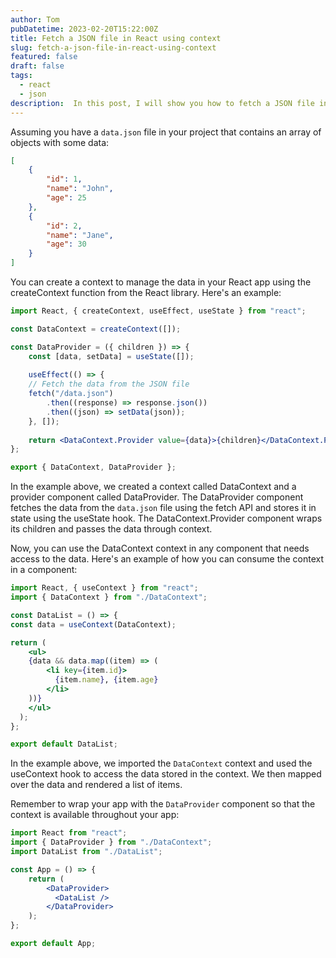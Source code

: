 ```yaml
---
author: Tom
pubDatetime: 2023-02-20T15:22:00Z
title: Fetch a JSON file in React using context
slug: fetch-a-json-file-in-react-using-context
featured: false
draft: false
tags:
  - react
  - json
description:  In this post, I will show you how to fetch a JSON file in React using context.
---
```


Assuming you have a `data.json` file in your project that contains an array of objects with some data:

```json
[
    {
        "id": 1,
        "name": "John",
        "age": 25
    },
    {
        "id": 2,
        "name": "Jane",
        "age": 30
    }
]
```


You can create a context to manage the data in your React app using the createContext function from the React library. Here\'s an example:

```jsx
import React, { createContext, useEffect, useState } from "react";

const DataContext = createContext([]);

const DataProvider = ({ children }) => {
    const [data, setData] = useState([]);
    
    useEffect(() => {
    // Fetch the data from the JSON file
    fetch("/data.json")
        .then((response) => response.json())
        .then((json) => setData(json));
    }, []);
    
    return <DataContext.Provider value={data}>{children}</DataContext.Provider>;
};

export { DataContext, DataProvider };
```

In the example above, we created a context called DataContext and a provider component called DataProvider. The DataProvider component fetches the data from the `data.json` file using the fetch API and stores it in state using the useState hook. The DataContext.Provider component wraps its children and passes the data through context.

Now, you can use the DataContext context in any component that needs access to the data. Here\'s an example of how you can consume the context in a component:

```jsx
import React, { useContext } from "react";
import { DataContext } from "./DataContext";

const DataList = () => {
const data = useContext(DataContext);

return (
    <ul>
    {data && data.map((item) => (
        <li key={item.id}>
          {item.name}, {item.age}
        </li>
    ))}
    </ul>
  );
};

export default DataList;
```

In the example above, we imported the `DataContext` context and used the useContext hook to access the data stored in the context. We then mapped over the data and rendered a list of items.

Remember to wrap your app with the `DataProvider` component so that the context is available throughout your app:

```jsx
import React from "react";
import { DataProvider } from "./DataContext";
import DataList from "./DataList";

const App = () => {
    return (
        <DataProvider>
          <DataList />
        </DataProvider>
    );
};

export default App;
```